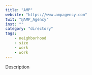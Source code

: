 ```yaml
---
title: "AMP"
website: "https://www.ampagency.com"
twit: "@AMP_Agency"
inst: ""
category: "directory"
tags:
    - neighborhood
    - size
    - work
    - work
---
```


Description
